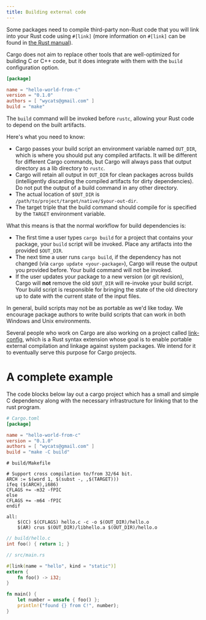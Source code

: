 ```yaml
---
title: Building external code
---
```


Some packages need to compile third-party non-Rust code that you will
link into your Rust code using `#[link]` (more information on `#[link]`
can be found in [the Rust manual][1]).

Cargo does not aim to replace other tools that are well-optimized for
building C or C++ code, but it does integrate with them with the `build`
configuration option.

```toml
[package]

name = "hello-world-from-c"
version = "0.1.0"
authors = [ "wycats@gmail.com" ]
build = "make"
```

The `build` command will be invoked before `rustc`, allowing your Rust
code to depend on the built artifacts.

Here's what you need to know:

* Cargo passes your build script an environment variable named
  `OUT_DIR`, which is where you should put any compiled artifacts. It
  will be different for different Cargo commands, but Cargo will always
  pass that output directory as a lib directory to `rustc`.
* Cargo will retain all output in `OUT_DIR` for clean packages across
  builds (intelligently discarding the compiled artifacts for dirty
  dependencies). Do not put the output of a build command in any other
  directory.
* The actual location of `$OUT_DIR` is
  `/path/to/project/target/native/$your-out-dir`.
* The target triple that the build command should compile for is specified by
  the `TARGET` environment variable.

What this means is that the normal workflow for build dependencies is:

* The first time a user types `cargo build` for a project that contains
  your package, your `build` script will be invoked. Place any artifacts
  into the provided `$OUT_DIR`.
* The next time a user runs `cargo build`, if the dependency has not
  changed (via `cargo update <your-package>`), Cargo will reuse the
  output you provided before. Your build command will not be invoked.
* If the user updates your package to a new version (or git revision),
  Cargo will **not** remove the old `$OUT_DIR` will re-invoke your build script.
  Your build script is responsible for bringing the state of the old directory
  up to date with the current state of the input files.

In general, build scripts may not be as portable as we'd like today. We
encourage package authors to write build scripts that can work in both
Windows and Unix environments.

Several people who work on Cargo are also working on a project called
[link-config][2], which is a Rust syntax extension whose goal is to
enable portable external compilation and linkage against system
packages. We intend for it to eventually serve this purpose for Cargo
projects.

[1]: http://doc.rust-lang.org/rust.html#linkage
[2]: https://github.com/alexcrichton/link-config

# A complete example

The code blocks below lay out a cargo project which has a small and simple C
dependency along with the necessary infrastructure for linking that to the rust
program.

```toml
# Cargo.toml
[package]

name = "hello-world-from-c"
version = "0.1.0"
authors = [ "wycats@gmail.com" ]
build = "make -C build"
```

```make
# build/Makefile

# Support cross compilation to/from 32/64 bit.
ARCH := $(word 1, $(subst -, ,$(TARGET)))
ifeq ($(ARCH),i686)
CFLAGS += -m32 -fPIC
else
CFLAGS += -m64 -fPIC
endif

all:
    $(CC) $(CFLAGS) hello.c -c -o $(OUT_DIR)/hello.o
    $(AR) crus $(OUT_DIR)/libhello.a $(OUT_DIR)/hello.o

```

```c
// build/hello.c
int foo() { return 1; }
```

```rust
// src/main.rs

#[link(name = "hello", kind = "static")]
extern {
    fn foo() -> i32;
}

fn main() {
    let number = unsafe { foo() };
    println!("found {} from C!", number);
}
```
